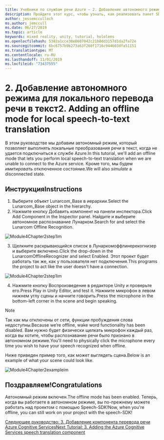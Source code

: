 ```yaml
---
title: Учебники по службам речи Azure — 2. Добавление автономного режима для локального перевода речи в текст
description: Пройдите этот курс, чтобы узнать, как реализовать пакет SDK для службы распознавания речи Azure в приложении смешанной реальности.
author: jessemcculloch
ms.author: jemccull
ms.date: 06/27/2019
ms.topic: article
keywords: mixed reality, unity, tutorial, hololens
ms.openlocfilehash: 5382a1cce38e8607042c21b8dd3157d1da2fa72e
ms.sourcegitcommit: 6bc6757b9b273a63f260f1716c944603dfa51151
ms.translationtype: MT
ms.contentlocale: ru-RU
ms.lasthandoff: 11/01/2019
ms.locfileid: "73437555"
---
```

# <a name="2-adding-an-offline-mode-for-local-speech-to-text-translation"></a><span data-ttu-id="f6bad-105">2. Добавление автономного режима для локального перевода речи в текст</span><span class="sxs-lookup"><span data-stu-id="f6bad-105">2. Adding an offline mode for local speech-to-text translation</span></span>

<span data-ttu-id="f6bad-106">В этом руководстве мы добавим автономный режим, который позволяет выполнять локальные преобразования речи в текст, когда не удается подключиться к службе Azure.</span><span class="sxs-lookup"><span data-stu-id="f6bad-106">In this tutorial, we'll add an offline mode that lets you perform local speech-to-text translation when we are unable to connect to the Azure service.</span></span> <span data-ttu-id="f6bad-107">Кроме того, мы будем *имитировать* отключенное состояние.</span><span class="sxs-lookup"><span data-stu-id="f6bad-107">We will also *simulate* a disconnected state.</span></span>

## <a name="instructions"></a><span data-ttu-id="f6bad-108">Инструкция</span><span class="sxs-lookup"><span data-stu-id="f6bad-108">Instructions</span></span>

1. <span data-ttu-id="f6bad-109">Выберите объект Lunarcom_Base в иерархии.</span><span class="sxs-lookup"><span data-stu-id="f6bad-109">Select the Lunarcom_Base object in the hierarchy.</span></span>
2. <span data-ttu-id="f6bad-110">Нажмите кнопку Добавить компонент на панели инспектора.</span><span class="sxs-lookup"><span data-stu-id="f6bad-110">Click Add Component in the Inspector panel.</span></span> <span data-ttu-id="f6bad-111">Найдите и выберите автономное распознавание Лунарком.</span><span class="sxs-lookup"><span data-stu-id="f6bad-111">Search for and select the Lunarcom Offline Recognition.</span></span>

![Module4Chapter2step1im](images/module4chapter2step1im.PNG)

3. <span data-ttu-id="f6bad-113">Щелкните раскрывающийся список в Лунаркомоффлинерекогнизер и выберите включено.</span><span class="sxs-lookup"><span data-stu-id="f6bad-113">Click the drop-down in the LunarcomOfflineRecognizer and select Enabled.</span></span> <span data-ttu-id="f6bad-114">Этот проект будет работать так же, как у пользователя нет подключения.</span><span class="sxs-lookup"><span data-stu-id="f6bad-114">This programs the project to act like the user doesn't have a connection.</span></span> 

![Module4Chapter2step1im](images/module4chapter2step2im.PNG)

4. <span data-ttu-id="f6bad-116">Нажмите кнопку Воспроизведение в редакторе Unity и проверьте его.</span><span class="sxs-lookup"><span data-stu-id="f6bad-116">Press Play in Unity Editor, and test it.</span></span> <span data-ttu-id="f6bad-117">Нажмите микрофон в левом нижнем углу сцены и начните говорить.</span><span class="sxs-lookup"><span data-stu-id="f6bad-117">Press the microphone in the bottom-left corner in the scene and begin speaking.</span></span> 

> [!NOTE]
> <span data-ttu-id="f6bad-118">Так как мы отключены от сети, функции пробуждения слова недоступны.</span><span class="sxs-lookup"><span data-stu-id="f6bad-118">Because we’re offline, wake word functionality has been disabled.</span></span> <span data-ttu-id="f6bad-119">Вам нужно будет физически щелкать микрофон каждый раз, когда вы хотите, чтобы распознавание речи было признано в автономном режиме.</span><span class="sxs-lookup"><span data-stu-id="f6bad-119">You'll need to physically click the microphone every time you wish to have your speech recognized when offline.</span></span> 

<span data-ttu-id="f6bad-120">Ниже приведен пример того, как может выглядеть сцена.</span><span class="sxs-lookup"><span data-stu-id="f6bad-120">Below is an example of what your scene could look like.</span></span>

![Module4Chapter2exampleim](images/module4chapter2exampleim.PNG)

## <a name="congratulations"></a><span data-ttu-id="f6bad-122">Поздравляем!</span><span class="sxs-lookup"><span data-stu-id="f6bad-122">Congratulations</span></span>

<span data-ttu-id="f6bad-123">Автономный режим включен.</span><span class="sxs-lookup"><span data-stu-id="f6bad-123">The offline mode has been enabled.</span></span> <span data-ttu-id="f6bad-124">Теперь, когда вы работаете в автономном режиме, вы по-прежнему можете работать над проектом с помощью Speech-SDK!</span><span class="sxs-lookup"><span data-stu-id="f6bad-124">Now, when you're offline, you can still work on your project with the speech-SDK!</span></span> 


[<span data-ttu-id="f6bad-125">Следующее руководство: 3. Добавление компонента перевода речи Azure Cognitive Services</span><span class="sxs-lookup"><span data-stu-id="f6bad-125">Next Tutorial: 3.  Adding the Azure Cognitive Services speech translation component</span></span>](mrlearning-speechSDK-ch3.md)

